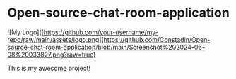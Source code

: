 # Open-source-chat-room-application



![My Logo]([https://github.com/your-username/my-repo/raw/main/assets/logo.png](https://github.com/Constadin/Open-source-chat-room-application/blob/main/Screenshot%202024-06-08%20033827.png?raw=true)

This is my awesome project!




